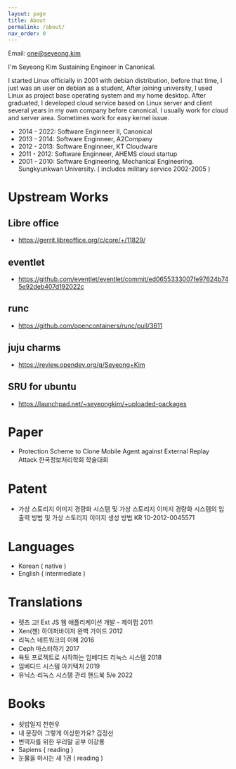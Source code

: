 ```yaml
---
layout: page
title: About
permalink: /about/
nav_order: 0
---
```


Email: one@seyeong.kim

I'm Seyeong Kim Sustaining Engineer in Canonical.

I started Linux officially in 2001 with debian distribution, before that time, I just was an user on debian as a student, After joining university, I used Linux as project base operating system and my home desktop. After graduated, I developed cloud service based on Linux server and client several years in my own company before canonical.
I usually work for cloud and server area. Sometimes work for easy kernel issue.

* 2014 - 2022: Software Enginneer II, Canonical
* 2013 - 2014: Software Enginneer, A2Company
* 2012 - 2013: Software Enginneer, KT Cloudware
* 2011 - 2012: Software Enginneer, AHEMS cloud startup 
* 2001 - 2010: Software Engineering, Mechanical Engineering. Sungkyunkwan University. ( includes military service 2002-2005 )

# Upstream Works

## Libre office
* https://gerrit.libreoffice.org/c/core/+/11829/

## eventlet
* https://github.com/eventlet/eventlet/commit/ed0655333007fe97624b745e92deb407d192022c

## runc
* https://github.com/opencontainers/runc/pull/3611

## juju charms
* https://review.opendev.org/q/Seyeong+Kim

## SRU for ubuntu
* https://launchpad.net/~seyeongkim/+uploaded-packages

# Paper
* Protection Scheme to Clone Mobile Agent against External Replay Attack 한국정보처리학회 학술대회

# Patent

* 가상 스토리지 이미지 경량화 시스템 및 가상 스토리지 이미지 경량화 시스템의 입출력 방법 및 가상 스토리지 이미지 생성 방법 KR 10-2012-0045571

# Languages

* Korean ( native )
* English ( intermediate )

# Translations
* 렛츠 고! Ext JS 웹 애플리케이션 개발 - 제이펍 2011
* Xen(젠) 하이퍼바이저 완벽 가이드 2012
* 리눅스 네트워크의 이해 2016
* Ceph 마스터하기 2017
* 욕토 프로젝트로 시작하는 임베디드 리눅스 시스템 2018
* 임베디드 시스템 아키텍처 2019
* 유닉스·리눅스 시스템 관리 핸드북 5/e 2022

# Books
* 쇳밥일지 천현우
* 내 문장이 그렇게 이상한가요? 김정선
* 번역자를 위한 우리말 공부 이강룡
* Sapiens ( reading )
* 눈물을 마시는 새 1권 ( reading )